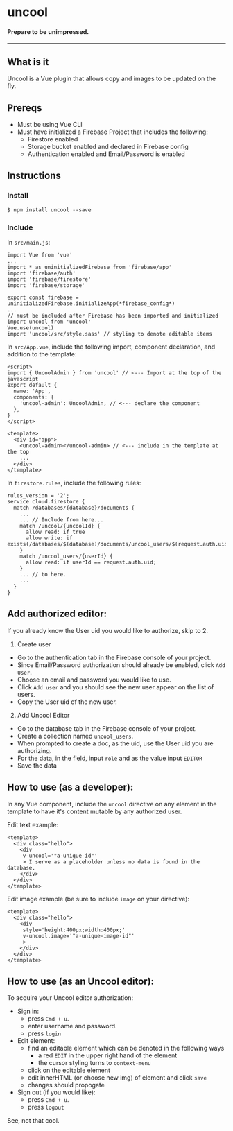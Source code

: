 # uncool
#### Prepare to be unimpressed.
---
## What is it
Uncool is a Vue plugin that allows copy and images to be updated on the fly.
## Prereqs
- Must be using Vue CLI
- Must have initialized a Firebase Project that includes the following:
  - Firestore enabled
  - Storage bucket enabled and declared in Firebase config
  - Authentication enabled and Email/Password is enabled
## Instructions
### Install
`$ npm install uncool --save`
### Include
In `src/main.js`:
```
import Vue from 'vue'
...
import * as uninitializedFirebase from 'firebase/app'
import 'firebase/auth'
import 'firebase/firestore'
import 'firebase/storage'

export const firebase = uninitializedFirebase.initializeApp(*firebase_config*)
...
// must be included after Firebase has been imported and initialized
import uncool from 'uncool'
Vue.use(uncool)
import 'uncool/src/style.sass' // styling to denote editable items
```
In `src/App.vue`, include the following import, component declaration, and addition to the template:
```
<script>
import { UncoolAdmin } from 'uncool' // <--- Import at the top of the javascript
export default {
  name: 'App',
  components: {
    'uncool-admin': UncoolAdmin, // <--- declare the component
  },
}
</script>

<template>
  <div id="app">
    <uncool-admin></uncool-admin> // <--- include in the template at the top
    ...
  </div>
</template>
```
In `firestore.rules`, include the following rules:
```
rules_version = '2';
service cloud.firestore {
  match /databases/{database}/documents {
    ...
    ... // Include from here...
    match /uncool/{uncoolId} {
      allow read: if true
      allow write: if exists(/databases/$(database)/documents/uncool_users/$(request.auth.uid))
    }
    match /uncool_users/{userId} {
      allow read: if userId == request.auth.uid;
    }
    ... // to here.
    ...
  }
}
```
## Add authorized editor:
If you already know the User uid you would like to authorize, skip to 2.

1) Create user
  - Go to the authentication tab in the Firebase console of your project.
  - Since Email/Password authorization should already be enabled, click `Add User`.
  - Choose an email and password you would like to use.
  - Click `Add user` and you should see the new user appear on the list of users.
  - Copy the User uid of the new user.
2) Add Uncool Editor
  - Go to the database tab in the Firebase console of your project.
  - Create a collection named `uncool_users`.
  - When prompted to create a doc, as the uid, use the User uid you are authorizing.
  - For the data, in the field, input `role` and as the value input `EDITOR`
  - Save the data
  
## How to use (as a developer):
In any Vue component, include the `uncool` directive on any element in the template to have it's content mutable by any authorized user.

Edit text example:
```
<template>
  <div class="hello">
    <div
     v-uncool='"a-unique-id"'
     > I serve as a placeholder unless no data is found in the database.
    </div> 
  </div>
</template>
```
Edit image example (be sure to include `image` on your directive): 
```
<template>
  <div class="hello">
    <div
     style='height:400px;width:400px;'
     v-uncool.image='"a-unique-image-id"'
     >
    </div> 
  </div>
</template>
```

## How to use (as an Uncool editor):
To acquire your Uncool editor authorization: 
  - Sign in:
    - press `Cmd + u`.
    - enter username and password.
    - press `login`
  - Edit element:
    - find an editable element which can be denoted in the following ways
      - a red `EDIT` in the upper right hand of the element
      - the cursor styling turns to `context-menu`
    - click on the editable element
    - edit innerHTML (or choose new img) of element and click `save`
    - changes should propogate
  - Sign out (if you would like):
    - press `Cmd + u`.
    - press `logout`
    




See, not that cool.
